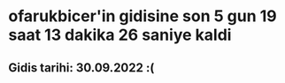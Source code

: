 # ofarukbicer'in gidisine son 5 gun 19 saat 13 dakika 26 saniye kaldi

## Gidis tarihi: 30.09.2022 :(